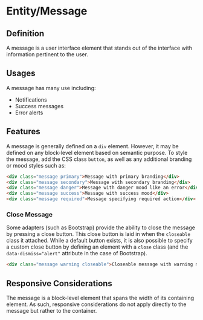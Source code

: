 # Entity/Message

## Definition

A message is a user interface element that stands out of the interface with 
information pertinent to the user.

## Usages

A message has many use including:

* Notifications
* Success messages
* Error alerts

## Features

A message is generally defined on a `div` element. However, it may be defined
on any block-level element based on semantic purpose. To style the message,
add the CSS class `button`, as well as any additional branding or mood
styles such as:

```html
<div class="message primary">Message with primary branding</div>
<div class="message secondary">Message with secondary branding</div>
<div class="message danger">Message with danger mood like an error</div>
<div class="message success">Message with success mood</div>
<div class="message required">Message specifying required action</div>
```

### Close Message

Some adapters (such as Bootstrap) provide the ability to close the message by
pressing a close button. This close button is laid in when the `closeable`
class it attached. While a default button exists, it is also possible to
specify a custom close button by defining an element with a `close` class (and
the `data-dismiss="alert"` attribute in the case of Bootstrap).

```html
<div class="message warning closeable">Closeable message with warning mood</div>
```

## Responsive Considerations

The message is a block-level element that spans the width of its containing
element. As such, responsive considerations do not apply directly to the 
message but rather to the container.
